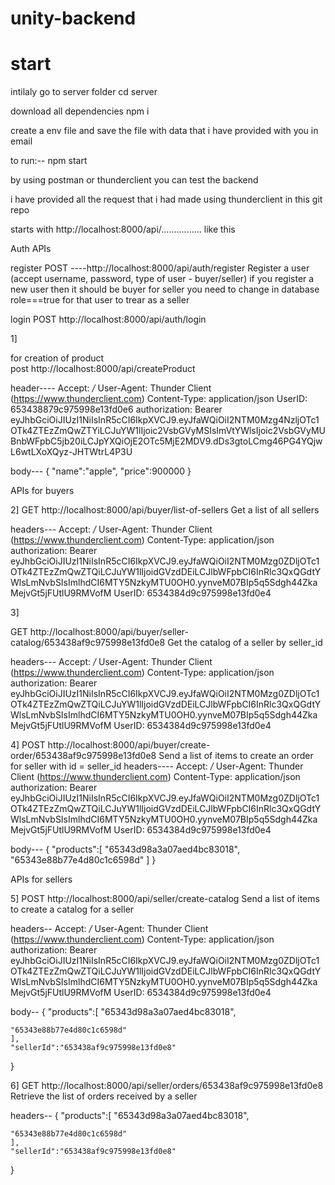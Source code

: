 # unity-backend


# start

intilaly go to server folder
cd server

download all dependencies
npm i


create  a env file and save the file with data that i have provided with you in email

to run:--
npm start

by using postman or thunderclient you can test the backend


i have provided all the request that i had made using thunderclient in this git repo


starts with http://localhost:8000/api/................ like this

Auth APIs

register
POST ----http://localhost:8000/api/auth/register
Register a user (accept username, password, type of user - buyer/seller)  if you register a new user then it should be buyer for seller you need to change in database role===true for that user to trear as a seller


login
POST http://localhost:8000/api/auth/login


1]

for creation of product  
post http://localhost:8000/api/createProduct

header----
Accept: */*
User-Agent: Thunder Client (https://www.thunderclient.com)
Content-Type: application/json
UserID: 653438879c975998e13fd0e6
authorization: Bearer eyJhbGciOiJIUzI1NiIsInR5cCI6IkpXVCJ9.eyJfaWQiOiI2NTM0Mzg4NzljOTc1OTk4ZTEzZmQwZTYiLCJuYW1lIjoic2VsbGVyMSIsImVtYWlsIjoic2VsbGVyMUBnbWFpbC5jb20iLCJpYXQiOjE2OTc5MjE2MDV9.dDs3gtoLCmg46PG4YQjwL6wtLXoXQyz-JHTWtrL4P3U



body---
{
  "name":"apple",
  "price":900000
}








APIs for buyers

2]
GET http://localhost:8000/api/buyer/list-of-sellers
Get a list of all sellers

headers---
Accept: */*
User-Agent: Thunder Client (https://www.thunderclient.com)
Content-Type: application/json
authorization: Bearer eyJhbGciOiJIUzI1NiIsInR5cCI6IkpXVCJ9.eyJfaWQiOiI2NTM0Mzg0ZDljOTc1OTk4ZTEzZmQwZTQiLCJuYW1lIjoidGVzdDEiLCJlbWFpbCI6InRlc3QxQGdtYWlsLmNvbSIsImlhdCI6MTY5NzkyMTU0OH0.yynveM07BIp5q5Sdgh44ZkaMejvGt5jFUtlU9RMVofM
UserID: 6534384d9c975998e13fd0e4




3]

GET http://localhost:8000/api/buyer/seller-catalog/653438af9c975998e13fd0e8
Get the catalog of a seller by seller_id

headers---
Accept: */*
User-Agent: Thunder Client (https://www.thunderclient.com)
Content-Type: application/json
authorization: Bearer eyJhbGciOiJIUzI1NiIsInR5cCI6IkpXVCJ9.eyJfaWQiOiI2NTM0Mzg0ZDljOTc1OTk4ZTEzZmQwZTQiLCJuYW1lIjoidGVzdDEiLCJlbWFpbCI6InRlc3QxQGdtYWlsLmNvbSIsImlhdCI6MTY5NzkyMTU0OH0.yynveM07BIp5q5Sdgh44ZkaMejvGt5jFUtlU9RMVofM
UserID: 6534384d9c975998e13fd0e4





4]
POST http://localhost:8000/api/buyer/create-order/653438af9c975998e13fd0e8
Send a list of items to create an order for seller with id = seller_id
headers----
Accept: */*
User-Agent: Thunder Client (https://www.thunderclient.com)
Content-Type: application/json
authorization: Bearer eyJhbGciOiJIUzI1NiIsInR5cCI6IkpXVCJ9.eyJfaWQiOiI2NTM0Mzg0ZDljOTc1OTk4ZTEzZmQwZTQiLCJuYW1lIjoidGVzdDEiLCJlbWFpbCI6InRlc3QxQGdtYWlsLmNvbSIsImlhdCI6MTY5NzkyMTU0OH0.yynveM07BIp5q5Sdgh44ZkaMejvGt5jFUtlU9RMVofM
UserID: 6534384d9c975998e13fd0e4


body---
{
  "products":[
    "65343d98a3a07aed4bc83018",
    "65343e88b77e4d80c1c6598d"
    ]
}







APIs for sellers

5]
POST http://localhost:8000/api/seller/create-catalog
Send a list of items to create a catalog for a seller

headers--
Accept: */*
User-Agent: Thunder Client (https://www.thunderclient.com)
Content-Type: application/json
authorization: Bearer eyJhbGciOiJIUzI1NiIsInR5cCI6IkpXVCJ9.eyJfaWQiOiI2NTM0Mzg0ZDljOTc1OTk4ZTEzZmQwZTQiLCJuYW1lIjoidGVzdDEiLCJlbWFpbCI6InRlc3QxQGdtYWlsLmNvbSIsImlhdCI6MTY5NzkyMTU0OH0.yynveM07BIp5q5Sdgh44ZkaMejvGt5jFUtlU9RMVofM
UserID: 6534384d9c975998e13fd0e4


body--
{
  "products":[
    "65343d98a3a07aed4bc83018",
  
    "65343e88b77e4d80c1c6598d"
    ],
    "sellerId":"653438af9c975998e13fd0e8"
  
}


6]
GET http://localhost:8000/api/seller/orders/653438af9c975998e13fd0e8
Retrieve the list of orders received by a seller

headers--
{
  "products":[
    "65343d98a3a07aed4bc83018",
  
    "65343e88b77e4d80c1c6598d"
    ],
    "sellerId":"653438af9c975998e13fd0e8"
  
}


